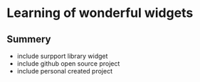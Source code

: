 # Learning of wonderful widgets

## Summery

- include surpport library widget
- include github open source project
- include personal created project 

